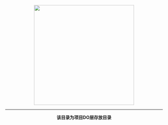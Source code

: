 <p align="center">
    <a href="https://www.cdhaichuang.com" target="_blank">
        <img width="320" src="https://dev.haichuang.pro/logo_info.png">
    </a>
</p>

<hr/>
<p align="center">
    <b>该目录为项目DO层存放目录</b>
</p>
